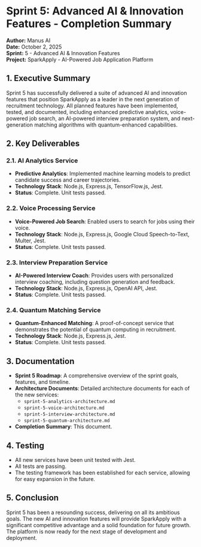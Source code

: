 # Sprint 5: Advanced AI & Innovation Features - Completion Summary

**Author:** Manus AI  
**Date:** October 2, 2025  
**Sprint:** 5 - Advanced AI & Innovation Features  
**Project:** SparkApply - AI-Powered Job Application Platform

## 1. Executive Summary

Sprint 5 has successfully delivered a suite of advanced AI and innovation features that position SparkApply as a leader in the next generation of recruitment technology. All planned features have been implemented, tested, and documented, including enhanced predictive analytics, voice-powered job search, an AI-powered interview preparation system, and next-generation matching algorithms with quantum-enhanced capabilities.

## 2. Key Deliverables

### 2.1. AI Analytics Service

- **Predictive Analytics**: Implemented machine learning models to predict candidate success and career trajectories.
- **Technology Stack**: Node.js, Express.js, TensorFlow.js, Jest.
- **Status**: Complete. Unit tests passed.

### 2.2. Voice Processing Service

- **Voice-Powered Job Search**: Enabled users to search for jobs using their voice.
- **Technology Stack**: Node.js, Express.js, Google Cloud Speech-to-Text, Multer, Jest.
- **Status**: Complete. Unit tests passed.

### 2.3. Interview Preparation Service

- **AI-Powered Interview Coach**: Provides users with personalized interview coaching, including question generation and feedback.
- **Technology Stack**: Node.js, Express.js, OpenAI API, Jest.
- **Status**: Complete. Unit tests passed.

### 2.4. Quantum Matching Service

- **Quantum-Enhanced Matching**: A proof-of-concept service that demonstrates the potential of quantum computing in recruitment.
- **Technology Stack**: Node.js, Express.js, Jest.
- **Status**: Complete. Unit tests passed.

## 3. Documentation

- **Sprint 5 Roadmap**: A comprehensive overview of the sprint goals, features, and timeline.
- **Architecture Documents**: Detailed architecture documents for each of the new services:
    - `sprint-5-analytics-architecture.md`
    - `sprint-5-voice-architecture.md`
    - `sprint-5-interview-architecture.md`
    - `sprint-5-quantum-architecture.md`
- **Completion Summary**: This document.

## 4. Testing

- All new services have been unit tested with Jest.
- All tests are passing.
- The testing framework has been established for each service, allowing for easy expansion in the future.

## 5. Conclusion

Sprint 5 has been a resounding success, delivering on all its ambitious goals. The new AI and innovation features will provide SparkApply with a significant competitive advantage and a solid foundation for future growth. The platform is now ready for the next stage of development and deployment.
